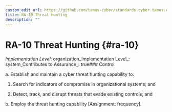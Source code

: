 ```yaml
---
custom_edit_url: https://github.com/tamus-cyber/standards.cyber.tamus.edu/tree/main/static/content/tamus.edu/TAMUS_profile.xml
title: RA-10 Threat Hunting
description: ""
---
```


# RA-10 Threat Hunting {#ra-10}

_Implementation Level_: organization_Implementation Level_: system_Contributes to Assurance_: true### Control

a. Establish and maintain a cyber threat hunting capability to:

1. Search for indicators of compromise in organizational systems; and

2. Detect, track, and disrupt threats that evade existing controls; and

b. Employ the threat hunting capability [Assignment: frequency].

